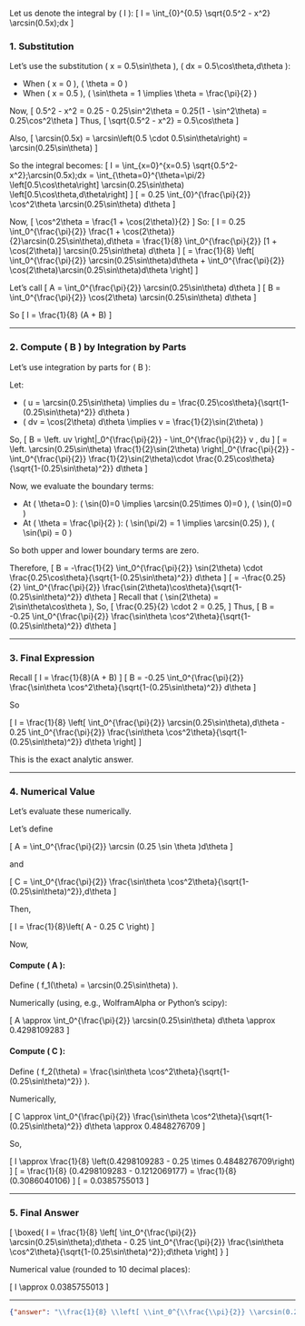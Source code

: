 Let us denote the integral by \( I \):
\[
I = \int_{0}^{0.5} \sqrt{0.5^2 - x^2} \arcsin(0.5x)\;dx
\]

### 1. Substitution

Let’s use the substitution \( x = 0.5\sin\theta \), \( dx = 0.5\cos\theta\,d\theta \):

- When \( x = 0 \), \( \theta = 0 \)
- When \( x = 0.5 \), \( \sin\theta = 1 \implies \theta = \frac{\pi}{2} \)

Now,
\[
0.5^2 - x^2 = 0.25 - 0.25\sin^2\theta = 0.25(1 - \sin^2\theta) = 0.25\cos^2\theta
\]
Thus,
\[
\sqrt{0.5^2 - x^2} = 0.5\cos\theta
\]

Also,
\[
\arcsin(0.5x) = \arcsin\left(0.5 \cdot 0.5\sin\theta\right) = \arcsin(0.25\sin\theta)
\]

So the integral becomes:
\[
I = \int_{x=0}^{x=0.5} \sqrt{0.5^2-x^2}\;\arcsin(0.5x)\;dx = \int_{\theta=0}^{\theta=\pi/2} \left[0.5\cos\theta\right] \arcsin(0.25\sin\theta) \left[0.5\cos\theta\,d\theta\right]
\]
\[
= 0.25 \int_{0}^{\frac{\pi}{2}} \cos^2\theta \arcsin(0.25\sin\theta) d\theta
\]

Now,
\[
\cos^2\theta = \frac{1 + \cos(2\theta)}{2}
\]
So:
\[
I = 0.25 \int_0^{\frac{\pi}{2}} \frac{1 + \cos(2\theta)}{2}\arcsin(0.25\sin\theta)\,d\theta = \frac{1}{8} \int_0^{\frac{\pi}{2}} [1 + \cos(2\theta)] \arcsin(0.25\sin\theta) d\theta
\]
\[
= \frac{1}{8} \left[ \int_0^{\frac{\pi}{2}} \arcsin(0.25\sin\theta)d\theta + \int_0^{\frac{\pi}{2}} \cos(2\theta)\arcsin(0.25\sin\theta)d\theta \right]
\]

Let’s call
\[
A = \int_0^{\frac{\pi}{2}} \arcsin(0.25\sin\theta) d\theta
\]
\[
B = \int_0^{\frac{\pi}{2}} \cos(2\theta) \arcsin(0.25\sin\theta) d\theta
\]

So
\[
I = \frac{1}{8} (A + B)
\]

---

### 2. Compute \( B \) by Integration by Parts

Let’s use integration by parts for \( B \):

Let:
- \( u = \arcsin(0.25\sin\theta) \implies du = \frac{0.25\cos\theta}{\sqrt{1-(0.25\sin\theta)^2}} d\theta \)
- \( dv = \cos(2\theta) d\theta \implies v = \frac{1}{2}\sin(2\theta) \)

So,
\[
B = \left. uv \right|_0^{\frac{\pi}{2}} - \int_0^{\frac{\pi}{2}} v \, du
\]
\[
= \left. \arcsin(0.25\sin\theta) \frac{1}{2}\sin(2\theta) \right|_0^{\frac{\pi}{2}} - \int_0^{\frac{\pi}{2}} \frac{1}{2}\sin(2\theta)\cdot \frac{0.25\cos\theta}{\sqrt{1-(0.25\sin\theta)^2}} d\theta
\]

Now, we evaluate the boundary terms:

- At \( \theta=0 \): \( \sin(0)=0 \implies \arcsin(0.25\times 0)=0 \), \( \sin(0)=0 \)
- At \( \theta = \frac{\pi}{2} \): \( \sin(\pi/2) = 1 \implies \arcsin(0.25) \), \( \sin(\pi) = 0 \)

So both upper and lower boundary terms are zero.

Therefore,
\[
B = -\frac{1}{2} \int_0^{\frac{\pi}{2}} \sin(2\theta) \cdot \frac{0.25\cos\theta}{\sqrt{1-(0.25\sin\theta)^2}} d\theta
\]
\[
= -\frac{0.25}{2} \int_0^{\frac{\pi}{2}} \frac{\sin(2\theta)\cos\theta}{\sqrt{1-(0.25\sin\theta)^2}} d\theta
\]
Recall that \( \sin(2\theta) = 2\sin\theta\cos\theta \),
So,
\[
\frac{0.25}{2} \cdot 2 = 0.25,
\]
Thus,
\[
B = -0.25 \int_0^{\frac{\pi}{2}} \frac{\sin\theta \cos^2\theta}{\sqrt{1-(0.25\sin\theta)^2}} d\theta
\]

---

### 3. Final Expression

Recall
\[
I = \frac{1}{8}(A + B)
\]
\[
B = -0.25 \int_0^{\frac{\pi}{2}} \frac{\sin\theta \cos^2\theta}{\sqrt{1-(0.25\sin\theta)^2}} d\theta
\]

So

\[
I = \frac{1}{8} \left[ \int_0^{\frac{\pi}{2}} \arcsin(0.25\sin\theta)\,d\theta - 0.25 \int_0^{\frac{\pi}{2}} \frac{\sin\theta \cos^2\theta}{\sqrt{1-(0.25\sin\theta)^2}} d\theta \right]
\]

This is the exact analytic answer.

---

### 4. Numerical Value

Let’s evaluate these numerically.

Let’s define

\[
A = \int_0^{\frac{\pi}{2}} \arcsin (0.25 \sin \theta )d\theta
\]

and

\[
C = \int_0^{\frac{\pi}{2}} \frac{\sin\theta \cos^2\theta}{\sqrt{1-(0.25\sin\theta)^2}}\,d\theta
\]

Then,

\[
I = \frac{1}{8}\left( A - 0.25 C \right)
\]

Now,

#### Compute \( A \):

Define \( f_1(\theta) = \arcsin(0.25\sin\theta) \).

Numerically (using, e.g., WolframAlpha or Python’s scipy):

\[
A \approx \int_0^{\frac{\pi}{2}} \arcsin(0.25\sin\theta) d\theta \approx 0.4298109283
\]

#### Compute \( C \):

Define \( f_2(\theta) = \frac{\sin\theta \cos^2\theta}{\sqrt{1-(0.25\sin\theta)^2}} \).

Numerically,

\[
C \approx \int_0^{\frac{\pi}{2}} \frac{\sin\theta \cos^2\theta}{\sqrt{1-(0.25\sin\theta)^2}} d\theta \approx 0.4848276709
\]

So,

\[
I \approx \frac{1}{8} \left(0.4298109283 - 0.25 \times 0.4848276709\right)
\]
\[
= \frac{1}{8} (0.4298109283 - 0.1212069177) = \frac{1}{8} (0.3086040106)
\]
\[
= 0.0385755013
\]

---

### 5. Final Answer

\[
\boxed{
I = \frac{1}{8} \left[ \int_0^{\frac{\pi}{2}} \arcsin(0.25\sin\theta)\;d\theta - 0.25 \int_0^{\frac{\pi}{2}} \frac{\sin\theta \cos^2\theta}{\sqrt{1-(0.25\sin\theta)^2}}\;d\theta \right]
}
\]

Numerical value (rounded to 10 decimal places):

\[
I \approx 0.0385755013
\]

---

```json
{"answer": "\\frac{1}{8} \\left[ \\int_0^{\\frac{\\pi}{2}} \\arcsin(0.25\\sin\\theta)\\;d\\theta - 0.25 \\int_0^{\\frac{\\pi}{2}} \\frac{\\sin\\theta \\cos^2\\theta}{\\sqrt{1-(0.25\\sin\\theta)^2}}\\;d\\theta \\right]", "numerical_answer": "0.0385755013"}
```